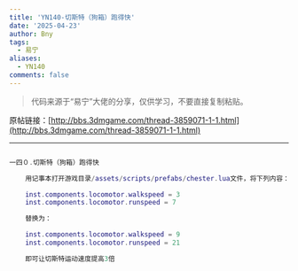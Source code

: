 ```yaml
---
title: 'YN140-切斯特（狗箱）跑得快'
date: '2025-04-23'
author: Bny
tags:
  - 易宁
aliases:
  - YN140
comments: false
---
```


> 代码来源于“易宁”大佬的分享，仅供学习，不要直接复制粘贴。

原帖链接：[http://bbs.3dmgame.com/thread-3859071-1-1.html](http://bbs.3dmgame.com/thread-3859071-1-1.html)

---

```lua  

一四０.切斯特（狗箱）跑得快	用记事本打开游戏目录/assets/scripts/prefabs/chester.lua文件，将下列内容：	inst.components.locomotor.walkspeed = 3	inst.components.locomotor.runspeed = 7	替换为：	inst.components.locomotor.walkspeed = 9	inst.components.locomotor.runspeed = 21	即可让切斯特运动速度提高3倍

```  

